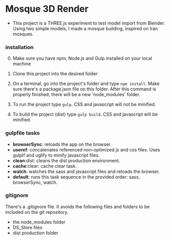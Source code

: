 # Mosque 3D Render 

* This project is a THREE.js experiment to test model import from Blender. Using two simple models, I made a mosque building, inspired on Iran mosques.

### installation
0. Make sure you have npm, Node.js and Gulp installed on your local machine 

1. Clone this project into the desired folder

2. On a terminal, go into the project's folder and type `npm install`.  Make sure there's a package.json file on this folder. After this command is properly finished, there will be a new 'node_modules' folder.

3. To run the project type `gulp`.
CSS and javascript will not be minified.

4. To build the project (dist) type `gulp build`.
CSS and javascript will be minified.

### gulpfile tasks
* **browserSync**: reloads the app on the browser.
* **useref**: concatenates referenced non-optimized js and css files. Uses gulpIf and uglify to minify javascript files.
* **clean**:dist: cleans the dist production environment.
* **cache**:clear: cache clear task.
* **watch**: watches the sass and javascript files and reloads the browser.
* **default**: runs this task sequence in the provided order: sass, browserSync, watch.

### gitignore
There's a .gitignore file. It avoids the following files and folders to be included on the git repository.
* the node_modules folder
* DS_Store files
* dist production folder
